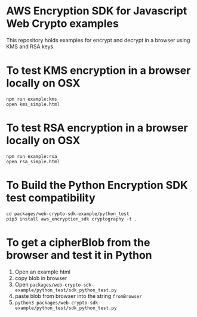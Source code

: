 # AWS Encryption SDK for Javascript Web Crypto examples

This repository holds examples for encrypt and decrypt in a browser
using KMS and RSA keys.

# To test KMS encryption in a browser locally on OSX

```
npm run example:kms
open kms_simple.html
```

# To test RSA encryption in a browser locally on OSX

```
npm run example:rsa
open rsa_simple.html
```

# To Build the Python Encryption SDK test compatibility

```
cd packages/web-crypto-sdk-example/python_test
pip3 install aws_encryption_sdk cryptography -t .
```

# To get a cipherBlob from the browser and test it in Python

1. Open an example html
1. copy blob in browser
1. Open `packages/web-crypto-sdk-example/python_test/sdk_python_test.py`
1. paste blob from browser into the string `fromBrowser`
1. `python3 packages/web-crypto-sdk-example/python_test/sdk_python_test.py`
